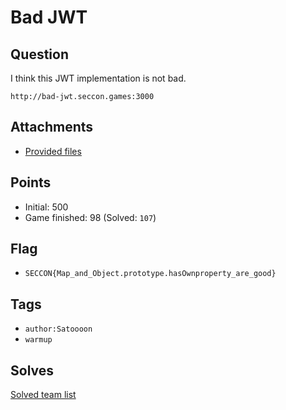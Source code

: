 # Bad JWT
## Question
I think this JWT implementation is not bad.

`http://bad-jwt.seccon.games:3000`


## Attachments
- [Provided files](files/)

## Points
- Initial: 500
- Game finished: 98 (Solved: `107`)

## Flag
- `SECCON{Map_and_Object.prototype.hasOwnproperty_are_good}`

## Tags
- `author:Satoooon`
- `warmup`

## Solves
[Solved team list](./solves.md)
